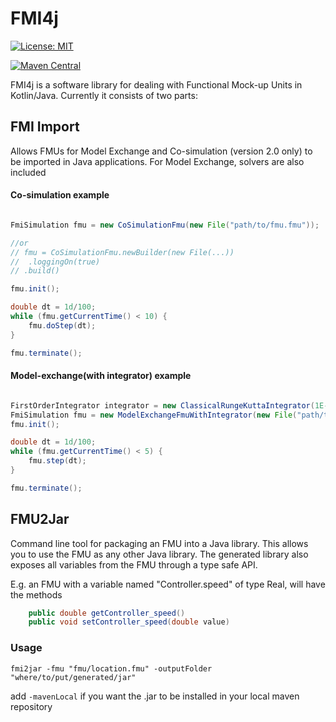 # FMI4j #

[![License: MIT](https://img.shields.io/badge/License-MIT-yellow.svg)](https://opensource.org/licenses/MIT)

[![Maven Central](https://maven-badges.herokuapp.com/maven-central/no.mechatronics.sfi.fmi4j/fmi-import/badge.svg)](https://maven-badges.herokuapp.com/maven-central/no.mechatronics.sfi.fmi4j/fmi-import)


FMI4j is a software library for dealing with Functional Mock-up Units in Kotlin/Java.
Currently it consists of two parts:

## FMI Import

Allows FMUs for Model Exchange and Co-simulation (version 2.0 only) to be imported in Java applications.
For Model Exchange, solvers are also included


#### Co-simulation example

```java

FmiSimulation fmu = new CoSimulationFmu(new File("path/to/fmu.fmu"));

//or
// fmu = CoSimulationFmu.newBuilder(new File(...))
//  .loggingOn(true)
// .build()

fmu.init();

double dt = 1d/100;
while (fmu.getCurrentTime() < 10) {
    fmu.doStep(dt);
}

fmu.terminate();

```


#### Model-exchange(with integrator) example

```java

FirstOrderIntegrator integrator = new ClassicalRungeKuttaIntegrator(1E-3);
FmiSimulation fmu = new ModelExchangeFmuWithIntegrator(new File("path/to/fmu.fmu"), integrator);
fmu.init();

double dt = 1d/100;
while (fmu.getCurrentTime() < 5) {
    fmu.step(dt);
}

fmu.terminate();

```

## FMU2Jar

Command line tool for packaging an FMU into a Java library. This allows you to use the FMU as any other Java library. 
The generated library also exposes all variables from the FMU through a type safe API.

E.g. an FMU with a variable named "Controller.speed" of type Real, will have the methods

```java
    public double getController_speed()
    public void setController_speed(double value)
``` 

### Usage

```
fmi2jar -fmu "fmu/location.fmu" -outputFolder "where/to/put/generated/jar"
```
add ```-mavenLocal``` if you want the .jar to be installed in your local maven repository
